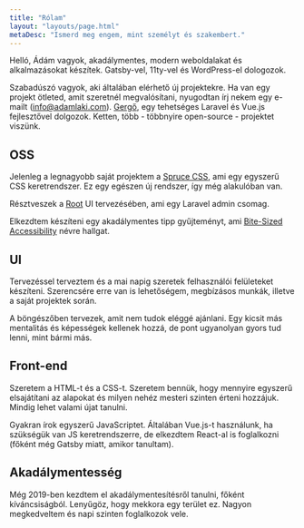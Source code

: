 ```yaml
---
title: "Rólam"
layout: "layouts/page.html"
metaDesc: "Ismerd meg engem, mint személyt és szakembert."
---
```


Helló, Ádám vagyok, akadálymentes, modern weboldalakat és alkalmazásokat készítek. Gatsby-vel, 11ty-vel és WordPress-el dologozok.

Szabadúszó vagyok, aki általában elérhető új projektekre. Ha van egy projekt ötleted, amit szeretnél megvalósítani, nyugodtan írj nekem egy e-mailt ([info@adamlaki.com](mailto:info@adamlaki.com)). [Gergő](https://twitter.com/_iamgergo), egy tehetséges Laravel és Vue.js fejlesztővel dolgozok. Ketten, több - többnyire open-source - projektet viszünk.

## OSS

Jelenleg a legnagyobb saját projektem a [Spruce CSS](https://sprucecss.com/), ami egy egyszerű CSS keretrendszer. Ez egy egészen új rendszer, így még alakulóban van.

Résztveszek a [Root](https://root.conedevelopment.com/) UI tervezésében, ami egy Laravel admin csomag.

Elkezdtem készíteni egy akadálymentes tipp gyűjteményt, ami [Bite-Sized Accessibility](https://bite-sized-a11y.com/) névre hallgat.

## UI

Tervezéssel terveztem és a mai napig szeretek felhasználói felületeket készíteni. Szerencsére erre van is lehetőségem, megbízásos munkák, illetve a saját projektek során.

A böngészőben tervezek, amit nem tudok eléggé ajánlani. Egy kicsit más mentalitás és képességek kellenek hozzá, de pont ugyanolyan gyors tud lenni, mint bármi más.

## Front-end

Szeretem a HTML-t és a CSS-t. Szeretem bennük, hogy mennyire egyszerű elsajátítani az alapokat és milyen nehéz mesteri szinten érteni hozzájuk. Mindig lehet valami újat tanulni.

Gyakran írok egyszerű JavaScriptet. Általában Vue.js-t használunk, ha szükségük van JS keretrendszerre, de elkezdtem React-al is foglalkozni (főként még Gatsby miatt, amikor tanultam).

## Akadálymentesség

Még 2019-ben kezdtem el akadálymentesítésről tanulni, főként kíváncsiságból. Lenyűgöz, hogy mekkora egy terület ez. Nagyon megkedveltem és napi szinten foglalkozok vele.
